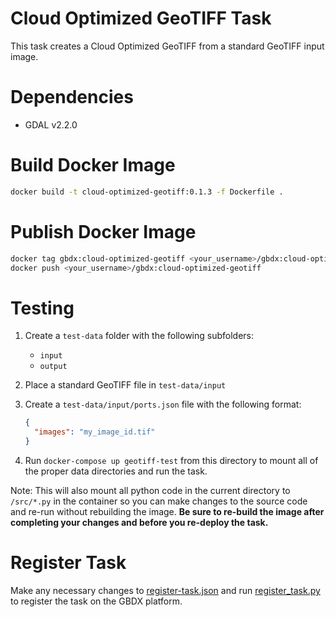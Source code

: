 Cloud Optimized GeoTIFF Task
============================

This task creates a Cloud Optimized GeoTIFF from a standard GeoTIFF input image.

# Dependencies

* GDAL v2.2.0

# Build Docker Image

```bash
docker build -t cloud-optimized-geotiff:0.1.3 -f Dockerfile .
```

# Publish Docker Image

```bash
docker tag gbdx:cloud-optimized-geotiff <your_username>/gbdx:cloud-optimized-geotiff
docker push <your_username>/gbdx:cloud-optimized-geotiff
```

# Testing

1. Create a `test-data` folder with the following subfolders:
    * `input`
    * `output`
2. Place a standard GeoTIFF file in `test-data/input`
3. Create a `test-data/input/ports.json` file with the following format:

    ```json
    {
      "images": "my_image_id.tif"
    }
    ```
4. Run `docker-compose up geotiff-test` from this directory to mount all of the proper data directories and run the task.

Note: This will also mount all python code in the current directory to `/src/*.py` in the container so you can make changes to the source code and re-run without rebuilding the image. **Be sure to re-build the image after completing your changes and before you re-deploy the task.**

# Register Task

Make any necessary changes to [register-task.json](./register-task.json) and run [register_task.py](./register_task.py) to register the task on the GBDX platform.